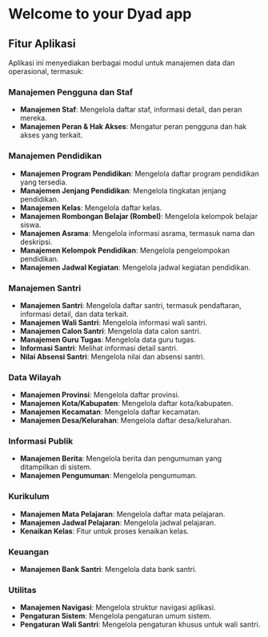 # Welcome to your Dyad app

## Fitur Aplikasi

Aplikasi ini menyediakan berbagai modul untuk manajemen data dan operasional, termasuk:

### Manajemen Pengguna dan Staf
-   **Manajemen Staf**: Mengelola daftar staf, informasi detail, dan peran mereka.
-   **Manajemen Peran & Hak Akses**: Mengatur peran pengguna dan hak akses yang terkait.

### Manajemen Pendidikan
-   **Manajemen Program Pendidikan**: Mengelola daftar program pendidikan yang tersedia.
-   **Manajemen Jenjang Pendidikan**: Mengelola tingkatan jenjang pendidikan.
-   **Manajemen Kelas**: Mengelola daftar kelas.
-   **Manajemen Rombongan Belajar (Rombel)**: Mengelola kelompok belajar siswa.
-   **Manajemen Asrama**: Mengelola informasi asrama, termasuk nama dan deskripsi.
-   **Manajemen Kelompok Pendidikan**: Mengelola pengelompokan pendidikan.
-   **Manajemen Jadwal Kegiatan**: Mengelola jadwal kegiatan pendidikan.

### Manajemen Santri
-   **Manajemen Santri**: Mengelola daftar santri, termasuk pendaftaran, informasi detail, dan data terkait.
-   **Manajemen Wali Santri**: Mengelola informasi wali santri.
-   **Manajemen Calon Santri**: Mengelola data calon santri.
-   **Manajemen Guru Tugas**: Mengelola data guru tugas.
-   **Informasi Santri**: Melihat informasi detail santri.
-   **Nilai Absensi Santri**: Mengelola nilai dan absensi santri.

### Data Wilayah
-   **Manajemen Provinsi**: Mengelola daftar provinsi.
-   **Manajemen Kota/Kabupaten**: Mengelola daftar kota/kabupaten.
-   **Manajemen Kecamatan**: Mengelola daftar kecamatan.
-   **Manajemen Desa/Kelurahan**: Mengelola daftar desa/kelurahan.

### Informasi Publik
-   **Manajemen Berita**: Mengelola berita dan pengumuman yang ditampilkan di sistem.
-   **Manajemen Pengumuman**: Mengelola pengumuman.

### Kurikulum
-   **Manajemen Mata Pelajaran**: Mengelola daftar mata pelajaran.
-   **Manajemen Jadwal Pelajaran**: Mengelola jadwal pelajaran.
-   **Kenaikan Kelas**: Fitur untuk proses kenaikan kelas.

### Keuangan
-   **Manajemen Bank Santri**: Mengelola data bank santri.

### Utilitas
-   **Manajemen Navigasi**: Mengelola struktur navigasi aplikasi.
-   **Pengaturan Sistem**: Mengelola pengaturan umum sistem.
-   **Pengaturan Wali Santri**: Mengelola pengaturan khusus untuk wali santri.